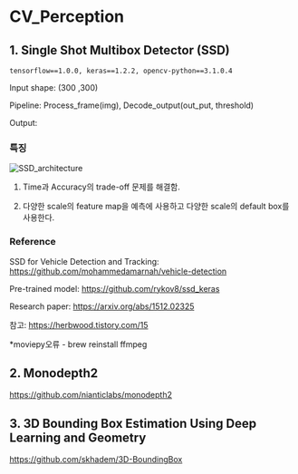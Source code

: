 # CV_Perception
## 1. Single Shot Multibox Detector (SSD)
```
tensorflow==1.0.0, keras==1.2.2, opencv-python==3.1.0.4
```
Input shape: (300 ,300)

Pipeline: Process_frame(img), Decode_output(out_put, threshold)

Output: 

### 특징
![SSD_architecture](https://user-images.githubusercontent.com/67774946/152835312-e696b723-d2cd-44ce-bfc1-0a4ece6360aa.png)

1. Time과 Accuracy의 trade-off 문제를 해결함.

2. 다양한 scale의 feature map을 예측에 사용하고 다양한 scale의 default box를 사용한다.

### Reference

SSD for Vehicle Detection and Tracking: https://github.com/mohammedamarnah/vehicle-detection

Pre-trained model: https://github.com/rykov8/ssd_keras

Research paper: https://arxiv.org/abs/1512.02325

참고: https://herbwood.tistory.com/15

*moviepy오류 - brew reinstall ffmpeg


## 2. Monodepth2
https://github.com/nianticlabs/monodepth2

## 3. 3D Bounding Box Estimation Using Deep Learning and Geometry
https://github.com/skhadem/3D-BoundingBox
